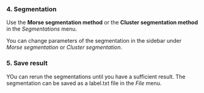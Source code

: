 ### **4. Segmentation**

Use the **Morse segmentation method** or the **Cluster segmentation method** in the 
*Segmentations* menu. 

You can change parameters of the segmentation in the sidebar under *Morse segmentation* 
or *Cluster segmentation*.

### **5. Save result**

YOu can rerun the segmentations until you have a sufficient result. The segmentation 
can be saved as a label.txt file in the *File* menu.
